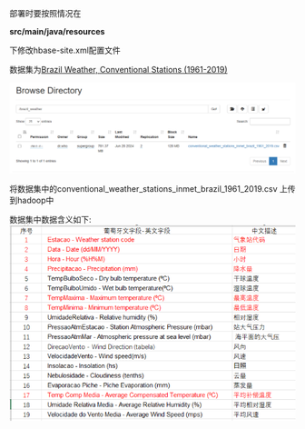 部署时要按照情况在

**src/main/java/resources**

下修改hbase-site.xml配置文件



数据集为[Brazil Weather, Conventional Stations (1961-2019)](https://www.kaggle.com/datasets/rogerioifpr/brazil-weather-conventional-stations-19612019)

![dataset](.\dataset.png)

将数据集中的conventional_weather_stations_inmet_brazil_1961_2019.csv
上传到hadoop中

数据集中数据含义如下:
![dataset](.\info.png)